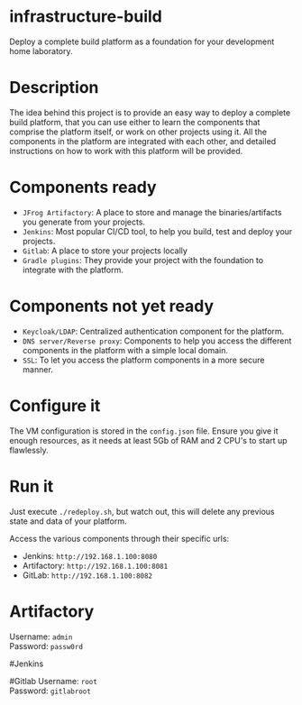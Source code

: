# infrastructure-build
Deploy a complete build platform as a foundation for your development
home laboratory.

# Description
The idea behind this project is to provide an easy way
to deploy a complete build platform, that you can use
either to learn the components that comprise the platform 
itself, or work on other projects using it.
All the components in the platform are integrated
with each other, and detailed instructions on how
to work with this platform will be provided.

# Components ready
* `JFrog Artifactory`: A place to store and manage the
binaries/artifacts you generate from your projects.
* `Jenkins`: Most popular CI/CD tool, to help you build, 
test and deploy your projects.
* `Gitlab`: A place to store your projects locally
* `Gradle plugins`: They provide your project with
 the foundation to integrate with the platform.
 
# Components not yet ready
* `Keycloak/LDAP`: Centralized authentication component
for the platform.
* `DNS server/Reverse proxy`: Components to help you
access the different components in the platform
with a simple local domain.
* `SSL`: To let you access the platform components
in a more secure manner.

# Configure it
The VM configuration is stored in the `config.json` file.
Ensure you give it enough resources, as it needs at least 5Gb
of RAM and 2 CPU's to start up flawlessly.

# Run it
Just execute `./redeploy.sh`, but watch out, this will 
delete any previous state and data of your platform.

Access the various components through their specific urls:
* Jenkins: `http://192.168.1.100:8080`
* Artifactory: `http://192.168.1.100:8081`
* GitLab: `http://192.168.1.100:8082`


# Artifactory
Username: `admin`\
Password: `passw0rd`

#Jenkins

#Gitlab
Username: `root`\
Password: `gitlabroot`
